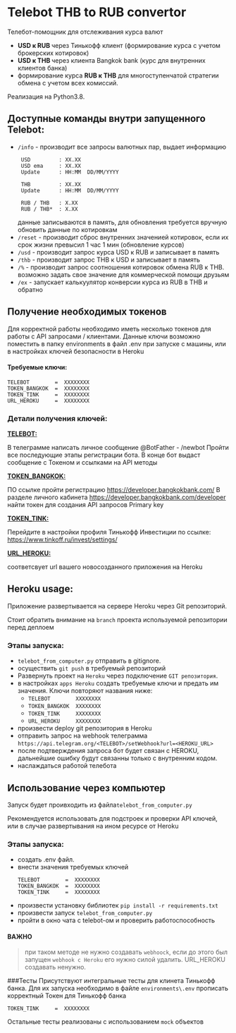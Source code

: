 # Telebot THB to RUB convertor

Телебот-помощник для отслеживания курса валют

* <b> USD к RUB </b> через Тинькофф клиент (формирование курса с учетом брокерских котировок)
* <b >USD к THB </b >через клиента Bangkok bank (курс для внутренних клиентов банка)
* формирование курса <b>RUB к THB</b> для многоступенчатой стратегии обмена с учетом всех комиссий.

Реализация на Python3.8.

## Доступные команды внутри запущенного Telebot:
* `/info` - производит все запросы валютных пар, выдает информацию
  ```
   USD         : XX.XX
   USD ema     : XX.XX
   Update      : HH:MM  DD/MM/YYYY

   THB         : XX.XX    
   Update      : HH:MM  DD/MM/YYYY

   RUB / THB   : X.XX
   RUB / THB*  : X.XX
   ```
  данные записываются в память, для обновления требуется вручную обновить данные по котировкам
* `/reset` - производит сброс внутренних значенией котировок, если их срок жизни превысил 1 час 1 мин (обновление курсов)
* `/usd` - производит запрос курса USD к RUB и записывает в память
* `/thb` - производит запрос THB к USD и записывает в память
* `/%` -  производит запрос соотношения котировок обмена RUB к THB. возможно задать свое значение для коммерческой помощи друзьям
* `/ex` - запускает калькуулятор конверсии курса из RUB в THB и обратно


## Получение необходимых токенов

Для корректной работы необходимо иметь несколько токенов для работы с API запросами / клиентами.
Данные ключи возможно поместить в папку environments в файл  .env при запуске с машины, или в настройках ключей безопасности в Heroku

#### Требуемые ключи:
```
TELEBOT        =  ХХХХХХХХ
TOKEN_BANGKOK  =  ХХХХХХХХ
TOKEN_TINK     =  ХХХХХХХХ
URL_HEROKU     =  ХХХХХХХХ
```
### Детали получения ключей:

<b><u>TELEBOT:</u></b>

В телеграмме написать личное сообщение @BotFather - /newbot
Пройти все последующие этапы регистрации бота.
В конце бот выдаст сообщение с Токеном  и ссылками на API методы
  
<b><u>TOKEN_BANGKOK:</b></u>
     
ПО ссылке пройти регистрацию https://developer.bangkokbank.com/
В разделе личного кабинета https://developer.bangkokbank.com/developer 
найти токен для создания  API запросов Primary key
      
<b><u>TOKEN_TINK:</b></u>
     
Перейдите в настройки профиля Тинькофф Инвестиции по ссылке: 
https://www.tinkoff.ru/invest/settings/
      
<b><u>URL_HEROKU:</b></u>

соответсвует url вашего новосозданного приложения на Heroku

   
## Heroku usage:
Приложение развертывается на сервере Heroku через Git репозиторий.

Стоит обратить внимание на `branch` проекта используемой репозитории перед деплоем

### Этапы запуска:
* `telebot_from_computer.py` отправить в gitignore.
* осуществить `git push` в требуемый репозиторий  
* Развернуть проект на `Heroku` через подключение `GIT репозитория`.
* в настройках `apps Heroku` создать требуемые ключи и предать им значения. Ключи повторяют названия ниже:
    - `TELEBOT        ХХХХХХХХ`
    - `TOKEN_BANGKOK  ХХХХХХХХ`
    - `TOKEN_TINK     ХХХХХХХХ`
    - `URL_HEROKU     ХХХХХХХХ`
* произвести deploy git репозитория в Heroku
* отправить запрос на webhook телеграмма `https://api.telegram.org/<TELEBOT>/setWebhook?url=<HEROKU_URL>`  
* после подтверждения запроса бот будет связан с HEROKU, дальнейшие ошибку будут связанны только с внутренним кодом.  
* наслаждаться работой телебота

## Использование через компьютер 
Запуск будет проивходить из файла``telebot_from_computer.py``

Рекомендуется использовать для подстроек и проверки API ключей, или в случае развертывания на ином ресурсе от Heroku

### Этапы запуска:
* создать .env файл.
* внести значения требуемых ключей
   ```
   TELEBOT        =  ХХХХХХХХ
   TOKEN_BANGKOK  =  ХХХХХХХХ
   TOKEN_TINK     =  ХХХХХХХХ
   ```
* произвести установку библиотек `pip install -r requirements.txt`
* произвести запуск `telebot_from_computer.py`
* пройти в окно чата с telebot-ом и проверить работоспособность
#### ВАЖНО
>при таком методе не нужно создавать `webhoock`, еcли до этого был запущен `webhook с Heroku` его нужно силой удалить.
> URL_HEROKU создавать ненужно.

###Тесты
Присутствуют интегральные тесты для клинета Тинькофф банка.
Для их запуска необходимо в файле `environments\.env` прописать корректный Токен для Тинькофф банка
   ```
   TOKEN_TINK     =  ХХХХХХХХ
   ```
Остальные тесты реализованы с использованием `mock` объектов

